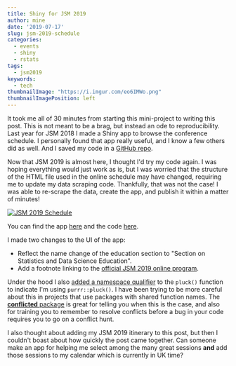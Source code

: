```yaml
---
title: Shiny for JSM 2019
author: mine
date: '2019-07-17'
slug: jsm-2019-schedule
categories:
  - events
  - shiny
  - rstats
tags:
  - jsm2019
keywords:
  - tech
thumbnailImage: "https://i.imgur.com/eo6IMWo.png"
thumbnailImagePosition: left
---
```


It took me all of 30 minutes from starting this mini-project to writing this post. 
This is not meant to be a brag, but instead an ode to reproducibility. Last year 
for JSM 2018 I made a Shiny app to browse the conference schedule. I personally 
found that app really useful, and I know a few others did as well. And I saved 
my code in a [GitHub repo](https://github.com/mine-cetinkaya-rundel/jsm2018-schedule).

Now that JSM 2019 is almost here, I thought I'd try my code again. I was hoping 
everything would just work as is, but I was worried that the structure of the 
HTML file used in the online schedule may have changed, requiring me to update 
my data scraping code. Thankfully, that was not the case! I was able to re-scrape 
the data, create the app, and publish it within a matter of minutes!

<a href="https://minecr.shinyapps.io/jsm2019-schedule/"><img src="/post/2019-07-17-shiny-for-jsm-2019_files/jsm2019-schedule-app.png" alt="JSM 2019 Schedule"></a>

You can find the app [here](https://minecr.shinyapps.io/jsm2019-schedule/) and 
the code [here](https://github.com/mine-cetinkaya-rundel/jsm2019-schedule).

I made two changes to the UI of the app: 

- Reflect the name change of the education section to "Section on Statistics and 
Data Science Education".
- Add a footnote linking to the [official JSM 2019 online program](https://ww2.amstat.org/meetings/jsm/2019/onlineprogram/index.cfm).

Under the hood I also 
[added a namespace qualifier](https://github.com/mine-cetinkaya-rundel/jsm2019-schedule/blob/b48ba34d8a4750fb61b87c002e71aa6702a62ab4/app.R#L16) 
to the `pluck()` function to indicate I'm using `purrr::pluck()`. I have been 
trying to be more careful about this in projects that use packages with shared 
function names. The [**conflicted** package](https://conflicted.r-lib.org/) 
is great for telling you when this is the case, and also for training you to 
remember to resolve conflicts before a bug in your code requires you to go on 
a conflict hunt.

I also thought about adding my JSM 2019 itinerary to this post, but then I couldn't 
boast about how quickly the post came together. Can someone make an app for helping 
me select among the many great sessions **and** add those sessions to my calendar 
which is currently in UK time?
